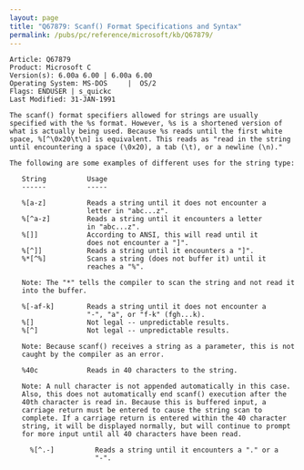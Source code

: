 ```yaml
---
layout: page
title: "Q67879: Scanf() Format Specifications and Syntax"
permalink: /pubs/pc/reference/microsoft/kb/Q67879/
---
```


	Article: Q67879
	Product: Microsoft C
	Version(s): 6.00a 6.00 | 6.00a 6.00
	Operating System: MS-DOS     |  OS/2
	Flags: ENDUSER | s_quickc
	Last Modified: 31-JAN-1991
	
	The scanf() format specifiers allowed for strings are usually
	specified with the %s format. However, %s is a shortened version of
	what is actually being used. Because %s reads until the first white
	space, %[^\0x20\t\n] is equivalent. This reads as "read in the string
	until encountering a space (\0x20), a tab (\t), or a newline (\n)."
	
	The following are some examples of different uses for the string type:
	
	   String          Usage
	   ------          -----
	
	   %[a-z]          Reads a string until it does not encounter a
	                   letter in "abc...z".
	   %[^a-z]         Reads a string until it encounters a letter
	                   in "abc...z".
	   %[]]            According to ANSI, this will read until it
	                   does not encounter a "]".
	   %[^]]           Reads a string until it encounters a "]".
	   %*[^%]          Scans a string (does not buffer it) until it
	                   reaches a "%".
	
	   Note: The "*" tells the compiler to scan the string and not read it
	   into the buffer.
	
	   %[-af-k]        Reads a string until it does not encounter a
	                   "-", "a", or "f-k" (fgh...k).
	   %[]             Not legal -- unpredictable results.
	   %[^]            Not legal -- unpredictable results.
	
	   Note: Because scanf() receives a string as a parameter, this is not
	   caught by the compiler as an error.
	
	   %40c            Reads in 40 characters to the string.
	
	   Note: A null character is not appended automatically in this case.
	   Also, this does not automatically end scanf() execution after the
	   40th character is read in. Because this is buffered input, a
	   carriage return must be entered to cause the string scan to
	   complete. If a carriage return is entered within the 40 character
	   string, it will be displayed normally, but will continue to prompt
	   for more input until all 40 characters have been read.
	
	     %[^.-]          Reads a string until it encounters a "." or a
	                     "-".

